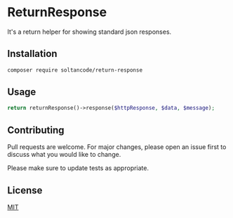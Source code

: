 # ReturnResponse

It's a return helper for showing standard json responses.

## Installation



```bash
composer require soltancode/return-response
```

## Usage

```php
return returnResponse()->response($httpResponse, $data, $message);
```

## Contributing
Pull requests are welcome. For major changes, please open an issue first to discuss what you would like to change.

Please make sure to update tests as appropriate.

## License
[MIT](https://choosealicense.com/licenses/mit/)
